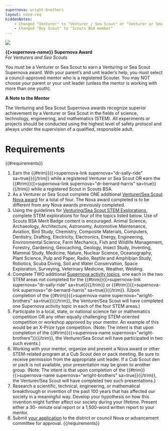 ```yaml
---
supernova: wright-brothers
layout: nova-req
hiddenNotes:
    - Changed "Venturer" to "Venturer / Sea Scout" or "Venturer or Sea Scout" in most requirements
    - Changed "Boy Scout" to "Scouts BSA member"
---
```


<div class="D(f) Jc(sb) Fxd(rr) Fxd(c)--s">
<div class="W(175px) Ta(c) Fxs(0) Mx(a)--s"><img src="{{supernova}}-award.jpg" class="W(100%) Mx(a) H(a)"></div>
<div>

**{{>supernova-name}} Supernova Award**<br />*For Venturers and Sea Scouts*

You must be a Venturer or Sea Scout to earn a Venturing or Sea Scout Supernova award. With your parent’s and unit leader’s help, you must select a council-approved mentor who is a registered Scouter. You may NOT choose your parent or your unit leader (unless the mentor is working with more than one youth).

**A Note to the Mentor**

The Venturing and Sea Scout Supernova awards recognize superior achievement by a Venturer or Sea Scout in the fields of science, technology, engineering, and mathematics (STEM). All experiments or projects should be conducted using the highest level of safety protocol and always under the supervision of a qualified, responsible adult.

</div></div>

# Requirements

{{#requirements}}
1. Earn the {{#trim}}{{>supernova-link supernova="dr-sally-ride" sa=true}}{{/trim}} while a registered Venturer or Sea Scout OR earn the {{#trim}}{{>supernova-link supernova="dr-bernard-harris" sa=true}}{{/trim}} while a registered Scout in Scouts BSA.
2. As a Venturer or Sea Scout complete ONE additional [Venturer/Sea Scout Nova award](../../venturing-and-sea-scouts/) for a total of four. The Nova award completed is to be different from any Nova awards previously completed.
3. Using the guidelines for [Venturing/Sea Scout STEM Explorations](../../explorations/), complete STEM explorations for four of the topics listed below. Use of Scouts BSA Merit Badge content is encouraged.
    Animal Science, Archaeology, Architecture, Astronomy, Automotive Maintenance, Aviation, Bird Study, Chemistry, Composite Materials, Computers, Dentistry, Drafting, Electricity, Electronics, Energy, Engineering, Environmental Science, Farm Mechanics, Fish and Wildlife Management, Forestry, Gardening, Geocaching, Geology, Insect Study, Inventing, Mammal Study, Medicine, Nature, Nuclear Science, Oceanography, Plant Science, Pulp and Paper, Radio, Reptile and Amphibian Study, Robotics, Scuba Diving, Soil and Water Conservation, Space Exploration, Surveying, Veterinary Medicine, Weather, Welding.
4. Complete TWO additional [Supernova activity topics](../activity-topics/), one each in the two STEM areas not completed for the {{#trim}}{{>supernova-link supernova="dr-sally-ride" sa=true}}{{/trim}} or {{#trim}}{{>supernova-link supernova="dr-bernard-harris" sa=true}}{{/trim}}.  (Upon completion of the {{#trim}}{{>supernova-name supernova="wright-brothers" sa=true}}{{/trim}}, the Venturer/Sea Scout will have completed one Supernova activity topic in each of the four STEM areas.)
5. Participate in a local, state, or national science fair or mathematics competition OR any other equally challenging STEM-oriented competition or workshop approved by your mentor. An example of this would be an X-Prize type competition. (Note: The intent is that upon completion of the {{#trim}}{{>supernova-name supernova="wright-brothers"}}{{/trim}}, the Venturer/Sea Scout will have participated in two such events.)
6. Working with your mentor, organize and present a Nova award or other STEM-related program at a Cub Scout den or pack meeting. Be sure to receive permission from the appropriate unit leader. If a Cub Scout den or pack is not available, your presentation may be given to another group. (Note: The intent is that upon completion of the {{#trim}}{{>supernova-name supernova="wright-brothers" sa=true}}{{/trim}}, the Venturer/Sea Scout will have completed two such presentations.)
7. Research a scientific, technical, engineering, or mathematical breakthrough or invention of the past 100 years that has affected our society in a meaningful way. Develop your hypothesis on how this invention might further affect our society during your lifetime. Present either a 30- minute oral report or a 1,500-word written report to your mentor.
8. Submit [your application](../award-application.pdf) to the district or council Nova or advancement committee for approval.
{{/requirements}}
